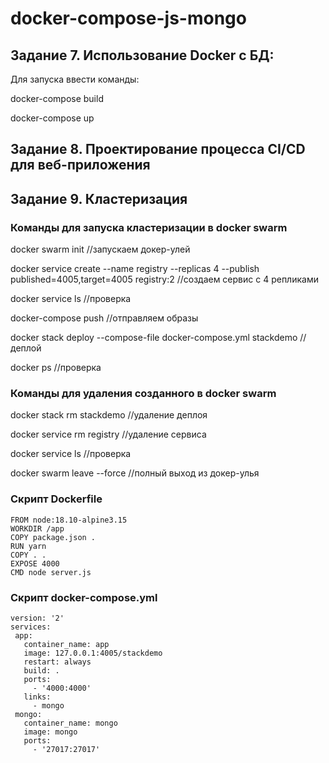 # docker-compose-js-mongo

## Задание 7. Использование Docker с БД:
 
Для запуска ввести команды: 

docker-compose build

docker-compose up

## Задание 8. Проектирование процесса CI/CD для веб-приложения



## Задание 9. Кластеризация

### Команды для запуска кластеризации в docker swarm

docker swarm init //запускаем докер-улей

docker service create --name registry --replicas 4 --publish published=4005,target=4005 registry:2 //создаем сервис с 4 репликами

docker service ls //проверка

docker-compose push //отправляем образы

docker stack deploy --compose-file docker-compose.yml stackdemo //деплой

docker ps //проверка

### Команды для удаления созданного в docker swarm

docker stack rm stackdemo //удаление деплоя

docker service rm registry //удаление сервиса

docker service ls //проверка

docker swarm leave --force //полный выход из докер-улья

### Скрипт Dockerfile

```
FROM node:18.10-alpine3.15
WORKDIR /app
COPY package.json .
RUN yarn
COPY . .
EXPOSE 4000
CMD node server.js
```

### Скрипт docker-compose.yml

```
version: '2'
services:
 app:
   container_name: app
   image: 127.0.0.1:4005/stackdemo
   restart: always
   build: .
   ports:
     - '4000:4000'
   links:
     - mongo
 mongo:
   container_name: mongo
   image: mongo
   ports:
     - '27017:27017'
```
